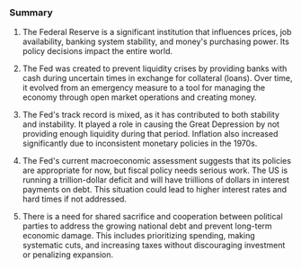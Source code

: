 ### Summary

1. The Federal Reserve is a significant institution that influences prices,
job availability, banking system stability, and money's purchasing power. Its
policy decisions impact the entire world.

2. The Fed was created to prevent liquidity crises by providing banks with
cash during uncertain times in exchange for collateral (loans). Over time,
it evolved from an emergency measure to a tool for managing the economy
through open market operations and creating money.

3. The Fed's track record is mixed, as it has contributed to both stability
and instability. It played a role in causing the Great Depression by not
providing enough liquidity during that period. Inflation also increased
significantly due to inconsistent monetary policies in the 1970s.

4. The Fed's current macroeconomic assessment suggests that its policies are
appropriate for now, but fiscal policy needs serious work. The US is running
a trillion-dollar deficit and will have triillions of dollars in interest
payments on debt. This situation could lead to higher interest rates and
hard times if not addressed.

5. There is a need for shared sacrifice and cooperation between political
parties to address the growing national debt and prevent long-term economic
damage. This includes prioritizing spending, making systematic cuts, and
increasing taxes without discouraging investment or penalizing expansion.
